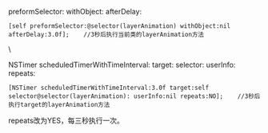 preformSelector: withObject: afterDelay:
<div>

<div>

``` {.prettyprint .linenums .prettyprinted}
[self preformSelector:@selector(layerAnimation) withObject:nil afterDelay:3.0f];    //3秒后执行当前类的layerAnimation方法
```

</div>

<div>

\

</div>

</div>

<div>

<div>

NSTimer scheduledTimerWithTimeInterval: target: selector: userInfo:
repeats:

</div>

</div>

<div>

<div>

``` {.prettyprint .linenums .prettyprinted}
[NSTimer scheduledTimerWithTimeInterval:3.0f target:self selector@selector(layerAnimation): userInfo:nil repeats:NO];    //3秒后执行target的layerAnimation方法
```

</div>

<div>

repeats改为YES，每三秒执行一次。

</div>

</div>

<div>

<span style="line-height: 1.6;">\
</span>

</div>
